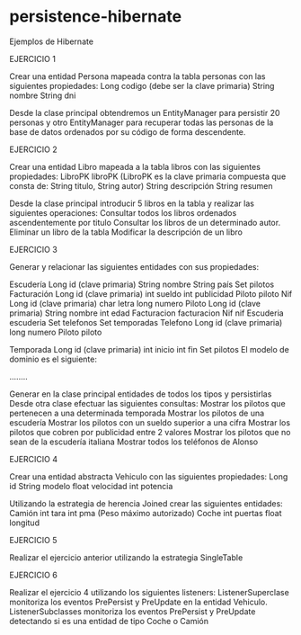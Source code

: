 # persistence-hibernate
Ejemplos de Hibernate

EJERCICIO 1

Crear una entidad Persona mapeada contra la tabla personas con las siguientes propiedades: Long codigo (debe ser la clave primaria) String nombre String dni

Desde la clase principal obtendremos un EntityManager para persistir 20 personas y otro EntityManager para recuperar todas las personas de la base de datos ordenados por su código de forma descendente.

EJERCICIO 2

Crear una entidad Libro mapeada a la tabla libros con las siguientes propiedades: LibroPK libroPK (LibroPK es la clave primaria compuesta que consta de: String titulo, String autor) String descripción String resumen

Desde la clase principal introducir 5 libros en la tabla y realizar las siguientes operaciones: Consultar todos los libros ordenados ascendentemente por titulo Consultar los libros de un determinado autor. Eliminar un libro de la tabla Modificar la descripción de un libro

EJERCICIO 3

Generar y relacionar las siguientes entidades con sus propiedades:

Escudería
    Long id (clave primaria)
    String nombre
    String país
    Set<Piloto> pilotos
Facturación
    Long id (clave primaria)
    int sueldo
    int publicidad
    Piloto piloto
    Nif
    Long id (clave primaria)
    char letra
    long numero
Piloto
    Long id (clave primaria)
    String nombre
    int edad
    Facturacion facturacion
    Nif nif
    Escuderia escuderia
    Set<Telefono> telefonos
    Set<Temporada> temporadas
Telefono
    Long id (clave primaria)
    long numero
    Piloto piloto

Temporada
    Long id (clave primaria)
    int inicio
    int fin
    Set<Piloto> pilotos
El modelo de dominio es el siguiente:

........

Generar en la clase principal entidades de todos los tipos y persistirlas Desde otra clase efectuar las siguientes consultas: Mostrar los pilotos que pertenecen a una determinada temporada Mostrar los pilotos de una escudería Mostrar los pilotos con un sueldo superior a una cifra Mostrar los pilotos que cobren por publicidad entre 2 valores Mostrar los pilotos que no sean de la escudería italiana Mostrar todos los teléfonos de Alonso

EJERCICIO 4

Crear una entidad abstracta Vehiculo con las siguientes propiedades: Long id String modelo float velocidad int potencia

Utilizando la estrategia de herencia Joined crear las siguientes entidades: Camión int tara int pma (Peso máximo autorizado) Coche int puertas float longitud

EJERCICIO 5

Realizar el ejercicio anterior utilizando la estrategia SingleTable

EJERCICIO 6

Realizar el ejercicio 4 utilizando los siguientes listeners: ListenerSuperclase monitoriza los eventos PrePersist y PreUpdate en la entidad Vehiculo. ListenerSubclasses monitoriza los eventos PrePersist y PreUpdate detectando si es una entidad de tipo Coche o Camión
